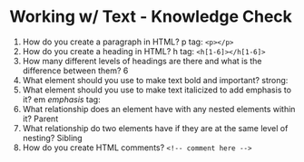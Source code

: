 # Working w/ Text - Knowledge Check
1. How do you create a paragraph in HTML?
p tag: `<p></p>`
2. How do you create a heading in HTML?
h tag: `<h[1-6]></h[1-6]>`
3. How many different levels of headings are there and what is the difference between them?
6
4. What element should you use to make text bold and important?
strong: <strong></strong>
5. What element should you use to make text italicized to add emphasis to it?
em *emphasis* tag: <em></em>
6. What relationship does an element have with any nested elements within it?
Parent
7. What relationship do two elements have if they are at the same level of nesting?
Sibling
8. How do you create HTML comments?
`<!-- comment here -->`
